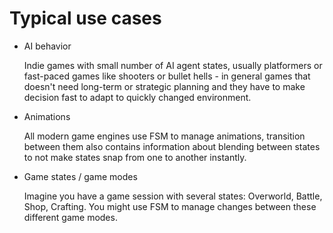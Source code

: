 # Typical use cases

- AI behavior

  Indie games with small number of AI agent states, usually platformers or
  fast-paced games like shooters or bullet hells - in general games that doesn't
  need long-term or strategic planning and they have to make decision fast to
  adapt to quickly changed environment.

- Animations

  All modern game engines use FSM to manage animations, transition between them
  also contains information about blending between states to not make states snap
  from one to another instantly.

- Game states / game modes

  Imagine you have a game session with several states: Overworld, Battle, Shop,
  Crafting. You might use FSM to manage changes between these different game modes.

